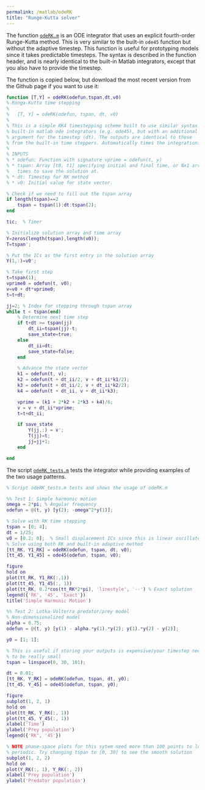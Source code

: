 ```yaml
---
permalink: /matlab/odeRK
title: "Runge-Kutta solver"
---
```


The function [`odeRK.m`](https://github.com/uwglacier/uwglacier.github.io/blob/main/code/matlab/odeRK.m) is an ODE integrator that uses an explicit fourth-order Runge-Kutta method. This is very similar to the built-in `ode45` function but without the adaptive timestep. This function is useful for prototyping models since it takes predictable timesteps. The syntax is described in the function header, and is nearly identical to the built-in Matlab integrators, except that you also have to provide the timestep.

The function is copied below, but download the most recent version from the Github page if you want to use it:

```matlab
function [T,Y] = odeRK(odefun,tspan,dt,v0)
% Runga-Kutta time stepping
%
%   [T, Y] = odeRK(odefun, tspan, dt, v0)
%
% This is a simple RK4 timestepping scheme built to use similar syntax as the
% built-in matlab ode integrators (e.g. ode45), but with an additional
% argument for the timestep (dt). The outputs are identical to those
% from the built-in time steppers. Automatically times the integration.
%
% INPUTS
% * odefun: Function with signature vprime = odefun(t, y)
% * tspan: Array [t0, t1] specifying initial and final time, or Nx1 array of
%   times to save the solution at.
% * dt: Timestep for RK method
% * v0: Initial value for state vector.

% Check if we need to fill out the tspan array
if length(tspan)==2
    tspan = tspan(1):dt:tspan(2);
end

tic;  % Timer

% Initialize solution array and time array
Y=zeros(length(tspan),length(v0));
T=tspan';

% Put the ICs as the first entry in the solution array
Y(1,:)=v0';

% Take first step
t=tspan(1);
vprime0 = odefun(t, v0);
v=v0 + dt*vprime0;
t=t+dt;

jj=2; % Index for stepping through tspan array
while t < tspan(end)
    % Determine next time step
    if t+dt >= tspan(jj)
        dt_ii=tspan(jj)-t;
        save_state=true;
    else
        dt_ii=dt;
        save_state=false;
    end

    % Advance the state vector
    k1 = odefun(t, v);
    k2 = odefun(t + dt_ii/2, v + dt_ii*k1/2);
    k3 = odefun(t + dt_ii/2, v + dt_ii*k2/2);
    k4 = odefun(t + dt_ii, v + dt_ii*k3);

    vprime = (k1 + 2*k2 + 2*k3 + k4)/6;
    v = v + dt_ii*vprime;
    t=t+dt_ii;

    if save_state
        Y(jj,:) = v';
        T(jj)=t;
        jj=jj+1;
    end

end
```

The script [`odeRK_tests.m`](https://github.com/uwglacier/uwglacier.github.io/blob/main/code/matlab/odeRK_tests.m) tests the integrator while providing examples of the two usage patterns.

```matlab
% Script odeRK_tests.m tests and shows the usage of odeRK.m

%% Test 1: Simple harmonic motion
omega = 2*pi; % Angular frequency
odefun = @(t, y) [y(2); -omega^2*y(1)];

% Solve with RK time stepping
tspan = [0; 4];
dt = 1/25;
v0 = [0.2; 0];  % Small displacement ICs since this is linear oscillator
% Solve using both RK and built-in adaptive method
[tt_RK, Y1_RK] = odeRK(odefun, tspan, dt, v0);
[tt_45, Y1_45] = ode45(odefun, tspan, v0);

figure
hold on
plot(tt_RK, Y1_RK(:,1))
plot(tt_45, Y1_45(:, 1))
plot(tt_RK, 0.2*cos(tt_RK*2*pi), 'linestyle', '--') % Exact solution
legend({'RK', '45', 'Exact'})
title('Simple Harmonic Motion')

%% Test 2: Lotka-Volterra predator/prey model
% Non-dimensionalized model
alpha = 0.75;
odefun = @(t, y) [y(1) - alpha.*y(1).*y(2); y(1).*y(2) - y(2)];

y0 = [1; 1];

% This is useful if storing your outputs is expensive/your timestep needs
% to be really small
tspan = linspace(0, 30, 101);

dt = 0.01;
[tt_RK, Y_RK] = odeRK(odefun, tspan, dt, y0);
[tt_45, Y_45] = ode45(odefun, tspan, y0);

figure
subplot(1, 2, 1)
hold on
plot(tt_RK, Y_RK(:, 1))
plot(tt_45, Y_45(:, 1))
xlabel('Time')
ylabel('Prey population')
legend({'RK', '45'})

% NOTE phase-space plots for this sytem need more than 100 points to look
% periodic. Try changing tspan to [0, 30] to see the smooth solution
subplot(1, 2, 2)
hold on
plot(Y_RK(:, 1), Y_RK(:, 2))
xlabel('Prey population')
ylabel('Predator population')
```
